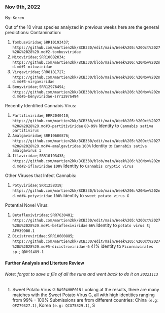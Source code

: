 ### Nov 9th, 2022
By: `Keren`

Out of the 10 virus species analyzed in previous weeks here are the general predictions:
Contamination: 
1. `Tombusviridae`; `SRR10193437`; `https://github.com/martien2kk/BCB330/edit/main/Week%205:%20Oct%2027%20&%2028%20.md#2-tombusviridae`
2. `Mitoviridae`; `SRR10082034`; `https://github.com/martien2kk/BCB330/blob/main/Week%206:%20Nov%202nd.md#1-mitoviridae`
3. `Virgaviridae`; `SRR8181727`; `https://github.com/martien2kk/BCB330/blob/main/Week%206:%20Nov%202nd.md#3-virgaviridae`
4. `Benyviridae`; `SRR12976494`; `https://github.com/martien2kk/BCB330/blob/main/Week%206:%20Nov%202nd.md#5-benyviridae-srr12976494`

Recently Identified Cannabis Virus:
1. `Partitiviridae`; `ERR2040410`; `https://github.com/martien2kk/BCB330/edit/main/Week%205:%20Oct%2027%20&%2028%20.md#3-partitiviridae`
  `80-99%` Identity to `Cannabis sativa partitivirus` 
2. `Amalgaviridae`; `SRR10600876`; `https://github.com/martien2kk/BCB330/edit/main/Week%205:%20Oct%2027%20&%2028%20.md#4-amalgaviridae`
  `100%` Identity to `Cannabis sativa amalgavirus 1`
3. `Iflaviridae`; `SRR10193438`; `https://github.com/martien2kk/BCB330/blob/main/Week%206:%20Nov%202nd.md#2-iflaviridae`
  `100%` Identity to `Cannabis cryptic virus`

Other Viruses that Infect Cannabis:
1. `Potyviridae`; `SRR1258319`; `https://github.com/martien2kk/BCB330/blob/main/Week%206:%20Nov%202nd.md#4-potyviridae`
   `100%` Identity to `sweet potato virus G`
   
Potential Novel Virus: 
1. `Betaflexiviridae`; `SRR7630401`; `https://github.com/martien2kk/BCB330/edit/main/Week%205:%20Oct%2027%20&%2028%20.md#1-betaflexiviridae`
  `66%` Identity to `potato virus t`; `AFV39900.1`
2. `Dicistroviridae`; `SRR10600885`; `https://github.com/martien2kk/BCB330/edit/main/Week%205:%20Oct%2027%20&%2028%20.md#5-dicistroviridae-6`
  41% identity to `Picornavirales sp.`; `QDH91489.1` 

#### Further Analysis and Literture Review
###### Note: forgot to save a file of all the runs and went back to do it on `20221113`

1. Sweet Potato Virus G `RASP4HHP01N`
Looking at the results, there are many matches with the Sweet Potato Virus G, all with high identities ranging from 99% - 100%
Submissions are from different countries: China `(e.g: QFZ79327.1)`, Korea `(e.g: QCG75829.1)`, S
